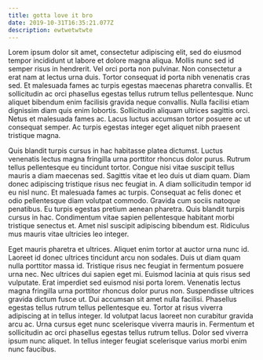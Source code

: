 ```yaml
---
title: gotta love it bro
date: 2019-10-31T16:35:21.077Z
description: ewtwetwtwte
---
```

Lorem ipsum dolor sit amet, consectetur adipiscing elit, sed do eiusmod tempor incididunt ut labore et dolore magna aliqua. Mollis nunc sed id semper risus in hendrerit. Vel orci porta non pulvinar. Non consectetur a erat nam at lectus urna duis. Tortor consequat id porta nibh venenatis cras sed. Et malesuada fames ac turpis egestas maecenas pharetra convallis. Et sollicitudin ac orci phasellus egestas tellus rutrum tellus pellentesque. Nunc aliquet bibendum enim facilisis gravida neque convallis. Nulla facilisi etiam dignissim diam quis enim lobortis. Sollicitudin aliquam ultrices sagittis orci. Netus et malesuada fames ac. Lacus luctus accumsan tortor posuere ac ut consequat semper. Ac turpis egestas integer eget aliquet nibh praesent tristique magna.



Quis blandit turpis cursus in hac habitasse platea dictumst. Luctus venenatis lectus magna fringilla urna porttitor rhoncus dolor purus. Rutrum tellus pellentesque eu tincidunt tortor. Congue nisi vitae suscipit tellus mauris a diam maecenas sed. Sagittis vitae et leo duis ut diam quam. Diam donec adipiscing tristique risus nec feugiat in. A diam sollicitudin tempor id eu nisl nunc. Et malesuada fames ac turpis. Consequat ac felis donec et odio pellentesque diam volutpat commodo. Gravida cum sociis natoque penatibus. Eu turpis egestas pretium aenean pharetra. Quis blandit turpis cursus in hac. Condimentum vitae sapien pellentesque habitant morbi tristique senectus et. Amet nisl suscipit adipiscing bibendum est. Ridiculus mus mauris vitae ultricies leo integer.



Eget mauris pharetra et ultrices. Aliquet enim tortor at auctor urna nunc id. Laoreet id donec ultrices tincidunt arcu non sodales. Duis ut diam quam nulla porttitor massa id. Tristique risus nec feugiat in fermentum posuere urna nec. Nec ultrices dui sapien eget mi. Euismod lacinia at quis risus sed vulputate. Erat imperdiet sed euismod nisi porta lorem. Venenatis lectus magna fringilla urna porttitor rhoncus dolor purus non. Suspendisse ultrices gravida dictum fusce ut. Dui accumsan sit amet nulla facilisi. Phasellus egestas tellus rutrum tellus pellentesque eu. Tortor at risus viverra adipiscing at in tellus integer. Id volutpat lacus laoreet non curabitur gravida arcu ac. Urna cursus eget nunc scelerisque viverra mauris in. Fermentum et sollicitudin ac orci phasellus egestas tellus rutrum tellus. Dolor sed viverra ipsum nunc aliquet. In tellus integer feugiat scelerisque varius morbi enim nunc faucibus.
